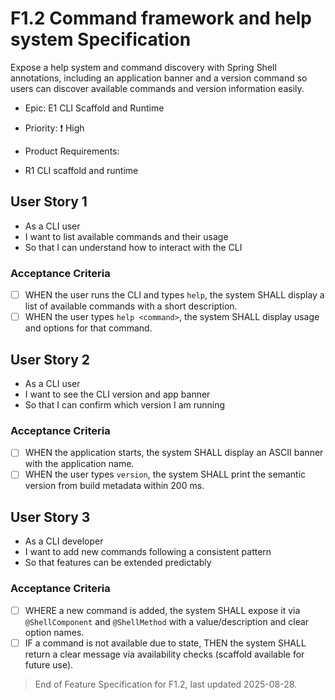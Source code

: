 # F1.2 Command framework and help system Specification

Expose a help system and command discovery with Spring Shell annotations, including an application banner and a version command so users can discover available commands and version information easily.

- Epic: E1 CLI Scaffold and Runtime
- Priority: ❗ High
- Product Requirements: 
  
- R1 CLI scaffold and runtime

## User Story 1

- As a CLI user
- I want to list available commands and their usage
- So that I can understand how to interact with the CLI

### Acceptance Criteria

- [ ] WHEN the user runs the CLI and types `help`, the system SHALL display a list of available commands with a short description.
- [ ] WHEN the user types `help <command>`, the system SHALL display usage and options for that command.

## User Story 2

- As a CLI user
- I want to see the CLI version and app banner
- So that I can confirm which version I am running

### Acceptance Criteria

- [ ] WHEN the application starts, the system SHALL display an ASCII banner with the application name.
- [ ] WHEN the user types `version`, the system SHALL print the semantic version from build metadata within 200 ms.

## User Story 3

- As a CLI developer
- I want to add new commands following a consistent pattern
- So that features can be extended predictably

### Acceptance Criteria

- [ ] WHERE a new command is added, the system SHALL expose it via `@ShellComponent` and `@ShellMethod` with a value/description and clear option names.
- [ ] IF a command is not available due to state, THEN the system SHALL return a clear message via availability checks (scaffold available for future use).

> End of Feature Specification for F1.2, last updated 2025-08-28.
